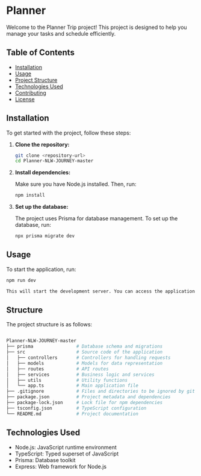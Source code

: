 # Planner

Welcome to the Planner Trip project! This project is designed to help you manage your tasks and schedule efficiently.

## Table of Contents

- [Installation](#installation)
- [Usage](#usage)
- [Project Structure](#project-structure)
- [Technologies Used](#technologies-used)
- [Contributing](#contributing)
- [License](#license)

## Installation

To get started with the project, follow these steps:

1. **Clone the repository:**

    ```bash
    git clone <repository-url>
    cd Planner-NLW-JOURNEY-master
    ```

2. **Install dependencies:**

    Make sure you have Node.js installed. Then, run:

    ```bash
    npm install
    ```

3. **Set up the database:**

    The project uses Prisma for database management. To set up the database, run:

    ```bash
    npx prisma migrate dev
    ```

## Usage

To start the application, run:

```bash
npm run dev

This will start the development server. You can access the application at http://localhost:3000.

```
## Structure

The project structure is as follows:

```bash

Planner-NLW-JOURNEY-master
├── prisma                # Database schema and migrations
├── src                   # Source code of the application
│   ├── controllers       # Controllers for handling requests
│   ├── models            # Models for data representation
│   ├── routes            # API routes
│   ├── services          # Business logic and services
│   ├── utils             # Utility functions
│   └── app.ts            # Main application file
├── .gitignore            # Files and directories to be ignored by git
├── package.json          # Project metadata and dependencies
├── package-lock.json     # Lock file for npm dependencies
├── tsconfig.json         # TypeScript configuration
└── README.md             # Project documentation
```
 ## Technologies Used
- Node.js: JavaScript runtime environment
- TypeScript: Typed superset of JavaScript
- Prisma: Database toolkit
- Express: Web framework for Node.js
